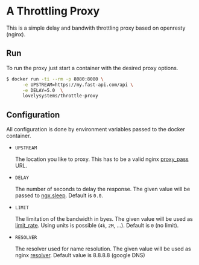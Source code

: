 # A Throttling Proxy

This is a simple delay and bandwith throttling proxy based on openresty
(nginx).


## Run

To run the proxy just start a container with the desired proxy options.

```bash
$ docker run -ti --rm -p 8080:8080 \
      -e UPSTREAM=https://my.fast-api.com/api \
      -e DELAY=5.0  \
      lovelysystems/throttle-proxy
```


## Configuration

All configuration is done by environment variables passed to the docker
container.

 - `UPSTREAM`

   The location you like to proxy. This has to be a valid nginx
   [proxy_pass](http://nginx.org/en/docs/http/ngx_http_proxy_module.html#proxy_pass)
   URL.

 - `DELAY`

   The number of seconds to delay the response. The given value will be passed to
   [ngx.sleep](https://github.com/openresty/lua-nginx-module#ngxsleep).
   Default is `0.0`.

 - `LIMIT`

   The limitation of the bandwidth in byes. The given value will be used as
   [limit_rate](http://nginx.org/en/docs/http/ngx_http_core_module.html#limit_rate).
   Using units is possible (`4k`, `2M`, ...). Default is `0` (no limit).

 - `RESOLVER`

   The resolver used for name resolution. The given value will be used as
   nginx [resolver](http://nginx.org/en/docs/http/ngx_http_core_module.html#resolver).
   Default value is 8.8.8.8 (google DNS)
